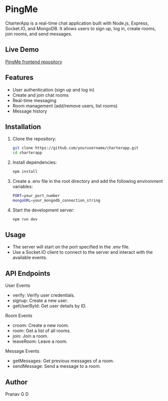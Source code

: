 # PingMe

CharterApp is a real-time chat application built with Node.js, Express, Socket.IO, and MongoDB. It allows users to sign up, log in, create rooms, join rooms, and send messages.

## Live Demo
   [PingMe frontend repository](https://github.com/pranavgadham/PingMe.git)  


## Features

- User authentication (sign up and log in)
- Create and join chat rooms
- Real-time messaging
- Room management (add/remove users, list rooms)
- Message history


## Installation

1. Clone the repository:
   
   ```sh
   git clone https://github.com/yourusername/charterapp.git
   cd charterapp
   ```
2. Install dependencies:
   
   ```sh
   npm install
   ```
3. Create a .env file in the root directory and add the following environment variables:
   
    ```sh
    PORT=your_port_number
    mongoURL=your_mongodb_connection_string
    ```
4. Start the development server:
   
     ```sh
     npm run dev
     ```

## Usage

- The server will start on the port specified in the .env file. 
- Use a Socket.IO client to connect to the server and interact with the available events.

## API Endpoints

User Events

- verify: Verify user credentials.
- signup: Create a new user.
- getUserById: Get user details by ID.
  
Room Events

- croom: Create a new room.
- room: Get a list of all rooms.
- join: Join a room.
- leaveRoom: Leave a room.
  
Message Events
- getMessages: Get previous messages of a room.
- sendMessage: Send a message to a room.

## Author

Pranav G D

